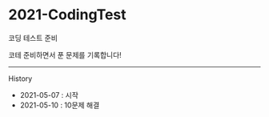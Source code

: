# 2021-CodingTest
코딩 테스트 준비

코테 준비하면서 푼 문제를 기록합니다!

----------------------------------------------------------

History
- 2021-05-07 : 시작
- 2021-05-10 : 10문제 해결
